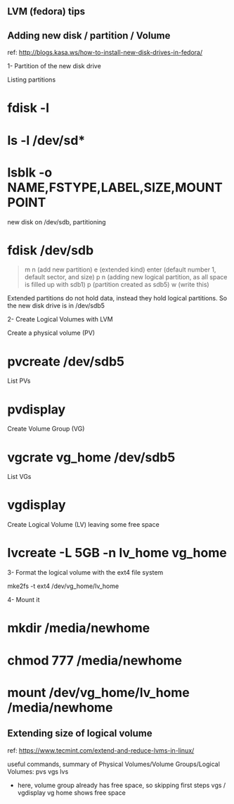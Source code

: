 LVM (fedora) tips
-----------------

## Adding new disk / partition / Volume

ref:
http://blogs.kasa.ws/how-to-install-new-disk-drives-in-fedora/

1- Partition of the new disk drive

Listing partitions
# fdisk -l
# ls -l /dev/sd*
# lsblk -o NAME,FSTYPE,LABEL,SIZE,MOUNTPOINT

new disk on /dev/sdb, partitioning
# fdisk /dev/sdb
> m
> n (add new partition)
> e (extended kind)
> enter (default number 1, default sector, and size)
> p
> n (adding new logical partition, as all space is filled up with sdb1)
> p (partition created as sdb5)
> w (write this)

Extended partitions do not hold data, instead they hold logical partitions.
So the new disk drive is in /dev/sdb5

2- Create Logical Volumes with LVM

Create a physical volume (PV)
# pvcreate /dev/sdb5

List PVs
# pvdisplay

Create Volume Group (VG)
# vgcrate vg_home /dev/sdb5

List VGs
# vgdisplay

Create Logical Volume (LV) leaving some free space
# lvcreate -L 5GB -n lv_home vg_home

3- Format the logical volume with the ext4 file system

mke2fs -t ext4 /dev/vg_home/lv_home

4- Mount it
# mkdir /media/newhome
# chmod 777 /media/newhome
# mount /dev/vg_home/lv_home /media/newhome

## Extending size of logical volume

ref: https://www.tecmint.com/extend-and-reduce-lvms-in-linux/

useful commands, summary of Physical Volumes/Volume Groups/Logical Volumes:
pvs
vgs
lvs

- here, volume group already has free space, so skipping first steps
    vgs / vgdisplay vg home shows free space



